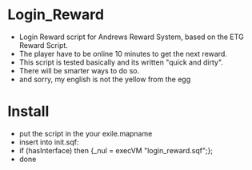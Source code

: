 # Login_Reward
- Login Reward script for Andrews Reward System, based on the ETG Reward Script.
- The player have to be online 10 minutes to get the next reward.
- This script is tested basically and its written "quick and dirty".
- There will be smarter ways to do so.
- and sorry, my english is not the yellow from the egg
# Install
- put the script in the your exile.mapname
- insert into init.sqf:
- if (hasInterface) then {_nul = execVM "login_reward.sqf";};
- done

